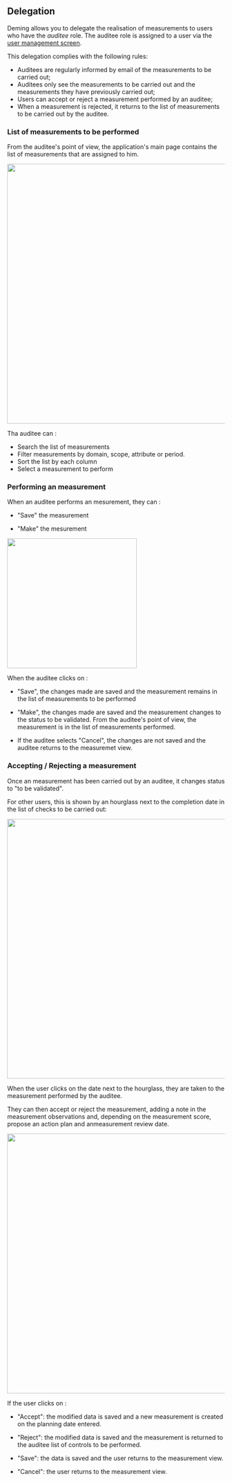 ## Delegation

Deming allows you to delegate the realisation of measurements to users who have the *auditee* role.
The auditee role is assigned to a user via the [user management screen](/deming/config/#users).

This delegation complies with the following rules:

- Auditees are regularly informed by email of the measurements to be carried out;
- Auditees only see the measurements to be carried out and the measurements they have previously carried out;
- Users can accept or reject a measurement performed by an auditee;
- When a measurement is rejected, it returns to the list of measurements to be carried out by the auditee.


### List of measurements to be performed

From the auditee's point of view, the application's main page contains the list of measurements that are assigned to him.

[<img src="/deming/images/d1.png" width="600">](/deming/images/d1.png)

Tha auditee can :

- Search the list of measurements
- Filter measurements by domain, scope, attribute or period.
- Sort the list by each column
- Select a measurement to perform


### Performing an measurement

When an auditee performs an mesurement, they can :

- "Save" the measurement

- "Make" the mesurement

[<img src="/deming/images/d2.png" width="300">](/deming/images/d2.png)

When the auditee clicks on :

- "Save", the changes made are saved and the measurement remains in the list of measurements to be performed

- "Make", the changes made are saved and the measurement changes to the status to be validated. From the auditee's point of view, the measurement is in the list of measurements performed.

- If the auditee selects "Cancel", the changes are not saved and the auditee returns to the measuremet view.


### Accepting / Rejecting a measurement

Once an measurement has been carried out by an auditee, it changes status to "to be validated".

For other users, this is shown by an hourglass next to the completion date in the list of checks to be carried out:

[<img src="/deming/images/d3.png" width="600">](/deming/images/d3.png)

When the user clicks on the date next to the hourglass, they are taken to the measurement performed by the auditee.

They can then accept or reject the measurement, adding a note in the measurement observations and, depending on the measurement score, propose an action plan and anmeasurement review date.

[<img src="/deming/images/d4.png" width="600">](/deming/images/d4.png)

If the user clicks on :

- "Accept": the modified data is saved and a new measurement is created on the planning date entered.

- "Reject": the modified data is saved and the measurement is returned to the auditee list of controls to be performed.

- "Save": the data is saved and the user returns to the measurement view.

- "Cancel": the user returns to the measurement view.
